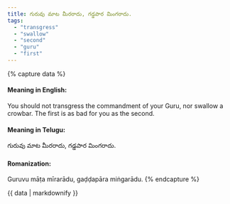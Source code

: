 ```yaml
---
title: గురువు మాట మీరరాదు, గడ్డపార మింగరాదు.
tags:
  - "transgress"
  - "swallow"
  - "second"
  - "guru"
  - "first"
---
```


{% capture data %}
#### Meaning in English:
You should not transgress the commandment of your Guru, nor swallow a crowbar.
The first is as bad for you as the second.

#### Meaning in Telugu:
గురువు మాట మీరరాదు, గడ్డపార మింగరాదు.

#### Romanization:
Guruvu māṭa mīrarādu, gaḍḍapāra miṅgarādu.
{% endcapture %}

{{ data | markdownify }}

